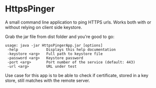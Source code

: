 # HttpsPinger
A small command line application to ping HTTPS urls. Works both with or without relying on client side keystore.

Grab the jar file from dist folder and you're good to go:
```
usage: java -jar HttpsPingerApp.jar [options]
 -help             Displays this help documentation
 -keystore <arg>   Full path to keystore file
 -password <arg>   Keystore password
 -port <arg>       Port number of the service (default: 443)
 -url <arg>        URL under test
```

Use case for this app is to be able to check if certificate, stored in a key store, still matches with the remote server.
